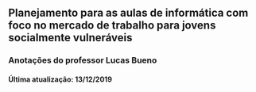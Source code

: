 ## Planejamento para as aulas de informática com foco no mercado de trabalho para jovens socialmente vulneráveis

### Anotações do professor Lucas Bueno

#### Última atualização: 13/12/2019

